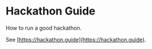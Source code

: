 Hackathon Guide
===============

How to run a good hackathon.

See [https://hackathon.guide](https://hackathon.guide).
